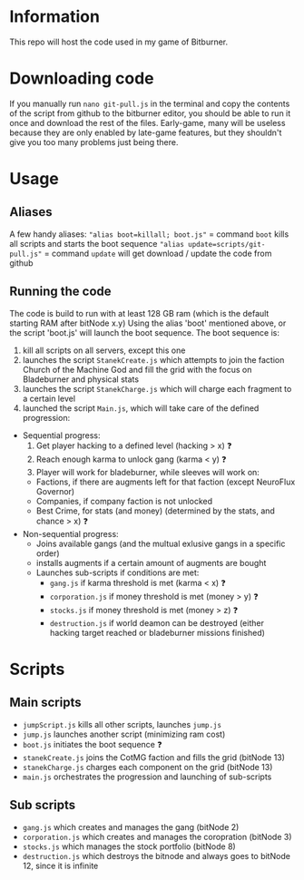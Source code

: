 # Information
This repo will host the code used in my game of Bitburner.

# Downloading code
If you manually run `nano git-pull.js` in the terminal and copy the contents of the script from github to the bitburner editor, you should be able to run it once and download the rest of the files. 
Early-game, many will be useless because they are only enabled by late-game features, but they shouldn't give you too many problems just being there.

# Usage
## Aliases
A few handy aliases:
`"alias boot=killall; boot.js"` = command `boot` kills all scripts and starts the boot sequence
`"alias update=scripts/git-pull.js"` = command `update` will get download / update the code from github


## Running the code
The code is build to run with at least 128 GB ram (which is the default starting RAM after bitNode x.y)
Using the alias 'boot' mentioned above, or the script 'boot.js' will launch the boot sequence.
The boot sequence is:
1. kill all scripts on all servers, except this one
2. launches the script `StanekCreate.js` which attempts to join the faction Church of the Machine God and fill the grid with the focus on Bladeburner and physical stats
3. launches the script `StanekCharge.js` which will charge each fragment to a certain level
4. launched the script `Main.js`, which will take care of the defined progression:
  * Sequential progress:
    1. Get player hacking to a defined level (hacking > x) :question:
    2. Reach enough karma to unlock gang (karma < y) :question:
    3. Player will work for bladeburner, while sleeves will work on:
      * Factions, if there are augments left for that faction (except NeuroFlux Governor)
      * Companies, if company faction is not unlocked
      * Best Crime, for stats (and money) (determined by the stats, and chance > x) :question:
  * Non-sequential progress:
    * Joins available gangs (and the multual exlusive gangs in a specific order)
    * installs augments if a certain amount of augments are bought
    * Launches sub-scripts if conditions are met:
      * `gang.js` if karma threshold is met (karma < x) :question:
      * `corporation.js` if money threshold is met (money > y) :question:
      * `stocks.js` if money threshold is met (money > z) :question:
      * `destruction.js` if world deamon can be destroyed (either hacking target reached or bladeburner missions finished)

# Scripts
## Main scripts
* `jumpScript.js` kills all other scripts, launches `jump.js`
* `jump.js` launches another script (minimizing ram cost)
* `boot.js` initiates the boot sequence :question:
* `stanekCreate.js` joins the CotMG faction and fills the grid (bitNode 13)
* `stanekCharge.js` charges each component on the grid (bitNode 13)
* `main.js` orchestrates the progression and launching of sub-scripts
  
## Sub scripts
* `gang.js` which creates and manages the gang (bitNode 2)
* `corporation.js` which creates and manages the coropration (bitNode 3)
* `stocks.js` which manages the stock portfolio (bitNode 8)
* `destruction.js` which destroys the bitnode and always goes to bitNode 12, since it is infinite

